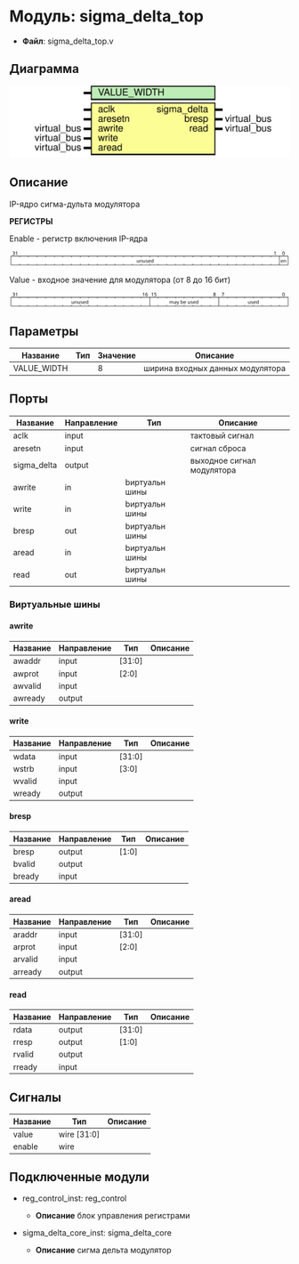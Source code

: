 # Модуль: sigma_delta_top 

- **Файл**: sigma_delta_top.v
## Диаграмма

![Диаграмма](sigma_delta_top.svg "Диаграмма")
## Описание

 IP-ядро сигма-дульта модулятора

 **РЕГИСТРЫ**

 Enable - регистр включения IP-ядра
 
![alt text](wavedrom_rYfX0.svg "title") 
 
 Value - входное значение для модулятора (от 8 до 16 бит)
 
![alt text](wavedrom_2Pi81.svg "title") 
 

## Параметры

| Название    | Тип | Значение | Описание                         |
| ----------- | --- | -------- | -------------------------------- |
| VALUE_WIDTH |     | 8        | ширина входных данных модулятора |
## Порты

| Название    | Направление | Тип            | Описание                   |
| ----------- | ----------- | -------------- | -------------------------- |
| aclk        | input       |                | тактовый сигнал            |
| aresetn     | input       |                | сигнал сброса              |
| sigma_delta | output      |                | выходное сигнал модулятора |
| awrite      | in          | bиртуальн шины |                            |
| write       | in          | bиртуальн шины |                            |
| bresp       | out         | bиртуальн шины |                            |
| aread       | in          | bиртуальн шины |                            |
| read        | out         | bиртуальн шины |                            |
### Виртуальные шины

#### awrite

| Название | Направление | Тип    | Описание |
| -------- | ----------- | ------ | -------- |
| awaddr   | input       | [31:0] |          |
| awprot   | input       | [2:0]  |          |
| awvalid  | input       |        |          |
| awready  | output      |        |          |
#### write

| Название | Направление | Тип    | Описание |
| -------- | ----------- | ------ | -------- |
| wdata    | input       | [31:0] |          |
| wstrb    | input       | [3:0]  |          |
| wvalid   | input       |        |          |
| wready   | output      |        |          |
#### bresp

| Название | Направление | Тип   | Описание |
| -------- | ----------- | ----- | -------- |
| bresp    | output      | [1:0] |          |
| bvalid   | output      |       |          |
| bready   | input       |       |          |
#### aread

| Название | Направление | Тип    | Описание |
| -------- | ----------- | ------ | -------- |
| araddr   | input       | [31:0] |          |
| arprot   | input       | [2:0]  |          |
| arvalid  | input       |        |          |
| arready  | output      |        |          |
#### read

| Название | Направление | Тип    | Описание |
| -------- | ----------- | ------ | -------- |
| rdata    | output      | [31:0] |          |
| rresp    | output      | [1:0]  |          |
| rvalid   | output      |        |          |
| rready   | input       |        |          |
## Сигналы

| Название | Тип         | Описание |
| -------- | ----------- | -------- |
| value    | wire [31:0] |          |
| enable   | wire        |          |
## Подключенные модули

- reg_control_inst: reg_control
  - **Описание**
  блок управления регистрами

- sigma_delta_core_inst: sigma_delta_core
  - **Описание**
  сигма дельта модулятор

